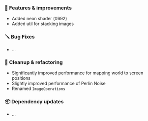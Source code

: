### 🚀 Features & improvements

- Added neon shader (#692)
- Added util for stacking images

### 🪛 Bug Fixes

- ...

### 🧽 Cleanup & refactoring

- Significantly improved performance for mapping world to screen positions
- Slightly improved performance of Perlin Noise
- Renamed `ImageOperations`

### 📦 Dependency updates

- ...
